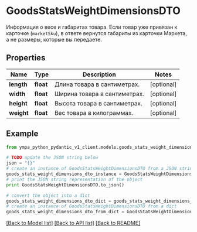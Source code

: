 # GoodsStatsWeightDimensionsDTO

Информация о весе и габаритах товара.  Если товар уже привязан к карточке (`marketSku`), в ответе вернутся габариты из карточки Маркета, а не размеры, которые вы передаете. 

## Properties
Name | Type | Description | Notes
------------ | ------------- | ------------- | -------------
**length** | **float** | Длина товара в сантиметрах. | [optional] 
**width** | **float** | Ширина товара в сантиметрах. | [optional] 
**height** | **float** | Высота товара в сантиметрах. | [optional] 
**weight** | **float** | Вес товара в килограммах. | [optional] 

## Example

```python
from ympa_python_pydantic_v1_client.models.goods_stats_weight_dimensions_dto import GoodsStatsWeightDimensionsDTO

# TODO update the JSON string below
json = "{}"
# create an instance of GoodsStatsWeightDimensionsDTO from a JSON string
goods_stats_weight_dimensions_dto_instance = GoodsStatsWeightDimensionsDTO.from_json(json)
# print the JSON string representation of the object
print GoodsStatsWeightDimensionsDTO.to_json()

# convert the object into a dict
goods_stats_weight_dimensions_dto_dict = goods_stats_weight_dimensions_dto_instance.to_dict()
# create an instance of GoodsStatsWeightDimensionsDTO from a dict
goods_stats_weight_dimensions_dto_from_dict = GoodsStatsWeightDimensionsDTO.from_dict(goods_stats_weight_dimensions_dto_dict)
```
[[Back to Model list]](../README.md#documentation-for-models) [[Back to API list]](../README.md#documentation-for-api-endpoints) [[Back to README]](../README.md)


